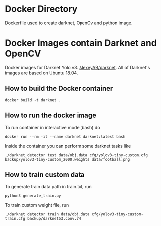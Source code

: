 # Docker Directory 

Dockerfile used to create darknet, OpenCv and python image.

# Docker Images contain Darknet and OpenCV

Docker images for Darknet Yolo v3. [AlexeyAB/darknet](https://github.com/AlexeyAB/darknet "AlexeyAB/darknet").
All of Darknet's images are based on Ubuntu 18.04.

## How to build the Docker container
```
docker build -t darknet .
```

## How to run the docker image
To run container in interactive mode (bash) do

```
docker run --rm -it --name darknet darknet:latest bash
```

Inside the container you can perform some darknet tasks like
```
./darknet detector test data/obj.data cfg/yolov3-tiny-custom.cfg backup/yolov3-tiny-custom_2000.weights data/football.png
```

## How to train custom data 
To generate train data path in train.txt, run
```
python3 generate_train.py
```

To train custom weight file, run
```
./darknet detector train data/obj.data cfg/yolov3-tiny-custom-train.cfg backup/darknet53.conv.74
```

